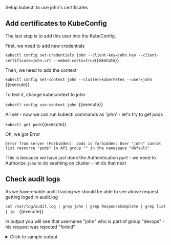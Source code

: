 Setup kubectl to use john's certificates 

## Add certificates to KubeConfig

The last step is to add this user into the KubeConfig.

First, we need to add new credentials

`
kubectl config set-credentials john --client-key=john.key --client-certificate=john.crt --embed-certs=true
`{{execute}}

Then, we need to add the context

`kubectl config set-context john --cluster=kubernetes --user=john
`{{execute}}

To test it, change kubecontext to john

`kubectl config use-context john
`{{execute}}

All set - now we can run kubectl commands as 'john' - let's try to get pods 

`
kubectl get pods
`{{execute}} 

Oh, we got Error 

`
Error from server (Forbidden): pods is forbidden: User "john" cannot list resource "pods" in API group "" in the namespace "default"
`

This is because we have just done the Authentication part - we need to Authorize `john` to do seething on cluster - let do that next 

## Check audit logs 

As we have enable audit tracing we should be able to see above request getting loged in audit.log

`cat /var/log/audit.log | grep john | grep ResponseComplete | grep list | jq .`{{execute}}

In output you will see that username "john" who is part of group "devops" - his request was rejected "forbid"

<details>
  <summary>Click to sample output</summary>
  
```json
{
  "kind": "Event",
  "apiVersion": "audit.k8s.io/v1",
  "level": "Metadata",
  "auditID": "5daeb712-4bf3-4c7c-b35c-6ef26ad63976",
  "stage": "ResponseComplete",
  "requestURI": "/api/v1/namespaces/default/pods?limit=500",
  "verb": "list",
  "user": {
    "username": "john",
    "groups": [
      "devops",
      "system:authenticated"
    ]
  },
  "sourceIPs": [
    "172.17.0.46"
  ],
  "userAgent": "kubectl/v1.19.0 (linux/amd64) kubernetes/e199641",
  "objectRef": {
    "resource": "pods",
    "namespace": "default",
    "apiVersion": "v1"
  },
  "responseStatus": {
    "metadata": {},
    "status": "Failure",
    "reason": "Forbidden",
    "code": 403
  },
  "requestReceivedTimestamp": "2020-09-23T20:22:41.462143Z",
  "stageTimestamp": "2020-09-23T20:22:41.463723Z",
  "annotations": {
    "authorization.k8s.io/decision": "forbid",
    "authorization.k8s.io/reason": ""
  }
}
```
</details>
